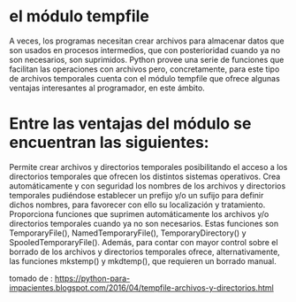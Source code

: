 # el módulo tempfile

A veces, los programas necesitan crear archivos para almacenar datos que son usados en procesos intermedios, que con posterioridad cuando ya no son necesarios, son suprimidos. Python provee una serie de funciones que facilitan las operaciones con archivos pero, concretamente, para este tipo de archivos temporales cuenta con el módulo tempfile que ofrece algunas ventajas interesantes al programador, en este ámbito.

# Entre las ventajas del módulo se encuentran las siguientes:

Permite crear archivos y directorios temporales posibilitando el acceso a los directorios temporales que ofrecen los distintos sistemas operativos.
Crea automáticamente y con seguridad los nombres de los archivos y directorios temporales pudiéndose establecer un prefijo y/o un sufijo para definir dichos nombres, para favorecer con ello su localización y tratamiento.
Proporciona funciones que suprimen automáticamente los archivos y/o directorios temporales cuando ya no son necesarios. Estas funciones son TemporaryFile(), NamedTemporaryFile(), TemporaryDirectory() y SpooledTemporaryFile(). Además, para contar con mayor control sobre el borrado de los archivos y directorios temporales ofrece, alternativamente, las funciones mkstemp() y mkdtemp(), que requieren un borrado manual.




tomado de :
https://python-para-impacientes.blogspot.com/2016/04/tempfile-archivos-y-directorios.html